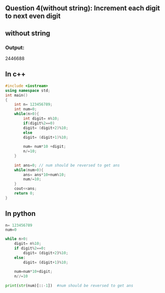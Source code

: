 ## Question 4(without string): Increment each digit to next even digit
## without string

### Output:
2446688

## In c++
```cpp
#include <iostream>
using namespace std;
int main()
{
    int n= 123456789;
    int num=0;
    while(n>0){
        int digit= n%10;
        if(digit%2==0)
        digit= (digit+2)%10;
        else
        digit= (digit+1)%10;
        
        num= num*10 +digit;
        n/=10;
    }
    
    int ans=0; // num should be reversed to get ans
    while(num>0){
        ans= ans*10+num%10;
        num/=10;
    }
    cout<<ans;
    return 0;
}
```

## In python
```python
n= 123456789
num=0

while n>0:
    digit= n%10;
    if digit%2==0:
        digit= (digit+2)%10;
    else:
        digit= (digit+1)%10;
        
    num=num*10+digit;
    n//=10
    
print(str(num)[::-1])  #num should be reversed to get ans
```
